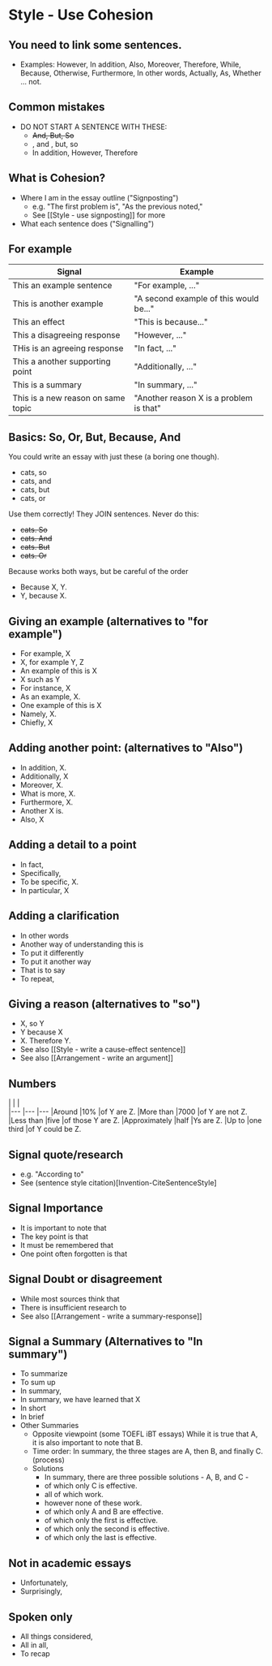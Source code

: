 # Style - Use Cohesion

## You need to link some sentences. 
* Examples: However, In addition, Also, Moreover, Therefore, While, Because, Otherwise, Furthermore, In other words, Actually, As, Whether … not. 



## Common mistakes
* DO NOT START A SENTENCE WITH THESE: 
    * ~~And, But, So~~
    * , and , but, so 
    * In addition, However, Therefore


## What is Cohesion?
* Where I am in the essay outline ("Signposting")
    * e.g. "The first problem is", "As the previous noted,"
    * See [[Style - use signposting]] for more
* What each sentence does ("Signalling")

## For example

| Signal                              | Example
| ---                                 | ---
| This an example sentence            | "For example, ..."
| This is another example             | "A second example of this would be..."
| This an effect                      | "This is because..."
| This a disagreeing response         | "However, ..."
| THis is an agreeing response        | "In fact, ..."
| This a another supporting point     | "Additionally, ..."
| This is a summary                   | "In summary, ..."
| This is a new reason on same topic  | "Another reason X is a problem  is that"


## Basics: So, Or, But, Because, And
You could write an essay with just these (a boring one though).
* cats, so
* cats, and
* cats, but
* cats, or

Use them correctly! They JOIN sentences. Never do this:

* ~~cats. So~~
* ~~cats. And~~
* ~~cats. But~~
* ~~cats. Or~~

Because works both ways, but be careful of the order

* Because X, Y.
* Y, because X.

## Giving an example (alternatives to "for example")
* For example, X
* X, for example Y, Z
* An example of this is X
* X such as Y
* For instance, X
* As an example, X.
* One example of this is X
* Namely, X.
* Chiefly, X



## Adding another point: (alternatives to "Also")
* In addition, X.
* Additionally, X
* Moreover, X.
* What is more, X.
* Furthermore, X.
* Another X is.
* Also, X

## Adding a detail to a point
* In fact, 
* Specifically, 
* To be specific, X.
* In particular, X



## Adding a clarification
* In other words
* Another way of understanding this is
* To put it differently
* To put it another way
* That is to say
* To repeat,


## Giving a reason (alternatives to "so")
* X, so Y
* Y because X
* X. Therefore Y.
* See also [[Style - write a cause-effect sentence]]
* See also [[Arrangement - write an argument]]

## Numbers

|               |           |  
|---            |---        |---
|Around          |10%        |of Y are Z.
|More than       |7000       |of Y are not Z.
|Less than       |five       |of those Y are Z.
|Approximately   |half       |Ys are Z.
|Up to           |one third  |of Y could be Z.

## Signal quote/research
* e.g. "According to"
* See (sentence style citation)[Invention-CiteSentenceStyle]

## Signal Importance
* It is important to note that
* The key point is that
* It must be remembered that
* One point often forgotten is that

## Signal Doubt or disagreement
* While most sources think that
* There is insufficient research to
* See also [[Arrangement - write a summary-response]]

## Signal a Summary (Alternatives to "In summary")
* To summarize
* To sum up
* In summary,
* In summary, we have learned that X
* In short
* In brief
* Other Summaries 
    * Opposite viewpoint (some TOEFL iBT essays) While it is true that A, it is also important to note that B.
    * Time order: In summary, the three stages are A, then B, and finally C. (process)
    * Solutions 
        * In summary, there are three possible solutions - A, B, and C -
        * of which only C is effective.
        * all of which work.
        * however none of these work.
        * of which only A and B are effective.
        * of which only the first is effective.
        * of which only the second is effective.
        * of which only the last is effective.

## Not in academic essays
* Unfortunately, 
* Surprisingly,

## Spoken only
* All things considered,
* All in all,
* To recap



